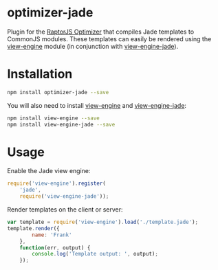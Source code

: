 optimizer-jade
==============

Plugin for the [RaptorJS Optimizer](https://github.com/raptorjs/optimizer) that compiles Jade templates to CommonJS modules. These templates can easily be rendered using the [view-engine](https://github.com/patrick-steele-idem/view-engine) module (in conjunction with [view-engine-jade](https://github.com/patrick-steele-idem/view-engine-jade)).

# Installation

```bash
npm install optimizer-jade --save
```

You will also need to install [view-engine](https://github.com/patrick-steele-idem/view-engine) and [view-engine-jade](https://github.com/patrick-steele-idem/view-engine-jade):

```bash
npm install view-engine --save
npm install view-engine-jade --save
```

# Usage

Enable the Jade view engine:

```javascript
require('view-engine').register(
    'jade',
    require('view-engine-jade'));
```

Render templates on the client or server:

```javascript
var template = require('view-engine').load('./template.jade');
template.render({
        name: 'Frank'
    },
    function(err, output) {
        console.log('Template output: ', output);
    });
```